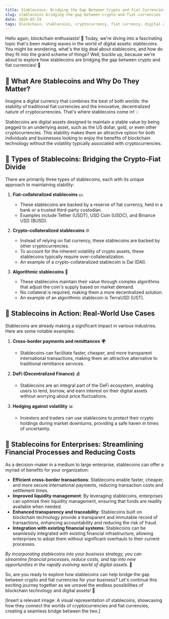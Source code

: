 ```yaml
---
title: Stablecoins: Bridging the Gap Between Crypto and Fiat Currencies
slug: stablecoins-bridging-the-gap-between-crypto-and-fiat-currencies
date: 2024-05-19
tags: blockchain, stablecoins, cryptocurrency, fiat currency, digital assets
---
```


Hello again, blockchain enthusiasts! 🚀 Today, we're diving into a fascinating topic that's been making waves in the world of digital assets: stablecoins. You might be wondering, what's the big deal about stablecoins, and how do they fit into the grand scheme of things? Well, buckle up, because we're about to explore how stablecoins are bridging the gap between crypto and fiat currencies! 🌉

## 🎯 What Are Stablecoins and Why Do They Matter?

Imagine a digital currency that combines the best of both worlds: the stability of traditional fiat currencies and the innovative, decentralized nature of cryptocurrencies. That's where stablecoins come in! 💡

Stablecoins are digital assets designed to maintain a stable value by being pegged to an underlying asset, such as the US dollar, gold, or even other cryptocurrencies. This stability makes them an attractive option for both individuals and businesses looking to enjoy the benefits of blockchain technology without the volatility typically associated with cryptocurrencies.

## 🔗 Types of Stablecoins: Bridging the Crypto-Fiat Divide

There are primarily three types of stablecoins, each with its unique approach to maintaining stability:

1. **Fiat-collateralized stablecoins** 💵
   - These stablecoins are backed by a reserve of fiat currency, held in a bank or a trusted third-party custodian.
   - Examples include Tether (USDT), USD Coin (USDC), and Binance USD (BUSD).

2. **Crypto-collateralized stablecoins** 🌐
   - Instead of relying on fiat currency, these stablecoins are backed by other cryptocurrencies.
   - To account for the inherent volatility of crypto assets, these stablecoins typically require over-collateralization.
   - An example of a crypto-collateralized stablecoin is Dai (DAI).

3. **Algorithmic stablecoins** 🤖
   - These stablecoins maintain their value through complex algorithms that adjust the coin's supply based on market demand.
   - No collateral is required, making them a more decentralized solution.
   - An example of an algorithmic stablecoin is TerraUSD (UST).

## 🚀 Stablecoins in Action: Real-World Use Cases

Stablecoins are already making a significant impact in various industries. Here are some notable examples:

1. **Cross-border payments and remittances** 🌍
   - Stablecoins can facilitate faster, cheaper, and more transparent international transactions, making them an attractive alternative to traditional remittance services.

2. **DeFi (Decentralized Finance)** 💰
   - Stablecoins are an integral part of the DeFi ecosystem, enabling users to lend, borrow, and earn interest on their digital assets without worrying about price fluctuations.

3. **Hedging against volatility** 📊
   - Investors and traders can use stablecoins to protect their crypto holdings during market downturns, providing a safe haven in times of uncertainty.

## 💼 Stablecoins for Enterprises: Streamlining Financial Processes and Reducing Costs

As a decision-maker in a medium to large enterprise, stablecoins can offer a myriad of benefits for your organization:

- **Efficient cross-border transactions**: Stablecoins enable faster, cheaper, and more secure international payments, reducing transaction costs and settlement times.
- **Improved liquidity management**: By leveraging stablecoins, enterprises can optimize their liquidity management, ensuring that funds are readily available when needed.
- **Enhanced transparency and traceability**: Stablecoins built on blockchain technology provide a transparent and immutable record of transactions, enhancing accountability and reducing the risk of fraud.
- **Integration with existing financial systems**: Stablecoins can be seamlessly integrated with existing financial infrastructure, allowing enterprises to adopt them without significant overhauls to their current processes.

*By incorporating stablecoins into your business strategy, you can streamline financial processes, reduce costs, and tap into new opportunities in the rapidly evolving world of digital assets.* 💎

So, are you ready to explore how stablecoins can help bridge the gap between crypto and fiat currencies for your business? Let's continue this exciting journey together as we unravel the endless possibilities of blockchain technology and digital assets! 🚀

[Insert a relevant image: A visual representation of stablecoins, showcasing how they connect the worlds of cryptocurrencies and fiat currencies, creating a seamless bridge between the two.]